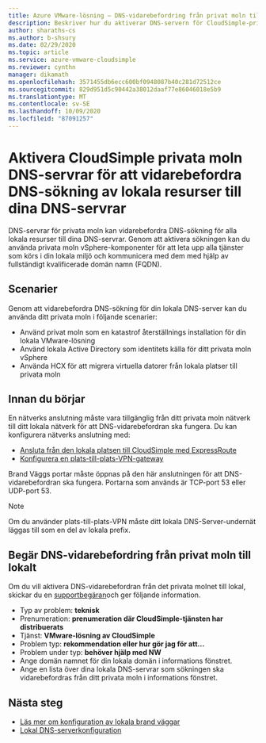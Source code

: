 ```yaml
---
title: Azure VMware-lösning – DNS-vidarebefordring från privat moln till lokalt
description: Beskriver hur du aktiverar DNS-servern för CloudSimple-privata moln för att vidarebefordra sökning av lokala resurser
author: sharaths-cs
ms.author: b-shsury
ms.date: 02/29/2020
ms.topic: article
ms.service: azure-vmware-cloudsimple
ms.reviewer: cynthn
manager: dikamath
ms.openlocfilehash: 3571455db6ecc600bf0948087b40c281d72512ce
ms.sourcegitcommit: 829d951d5c90442a38012daaf77e86046018e5b9
ms.translationtype: MT
ms.contentlocale: sv-SE
ms.lasthandoff: 10/09/2020
ms.locfileid: "87091257"
---
```

# <a name="enable-cloudsimple-private-cloud-dns-servers-to-forward-dns-lookup-of-on-premises-resources-to-your-dns-servers"></a>Aktivera CloudSimple privata moln DNS-servrar för att vidarebefordra DNS-sökning av lokala resurser till dina DNS-servrar

DNS-servrar för privata moln kan vidarebefordra DNS-sökning för alla lokala resurser till dina DNS-servrar.  Genom att aktivera sökningen kan du använda privata moln vSphere-komponenter för att leta upp alla tjänster som körs i din lokala miljö och kommunicera med dem med hjälp av fullständigt kvalificerade domän namn (FQDN).

## <a name="scenarios"></a>Scenarier 

Genom att vidarebefordra DNS-sökning för din lokala DNS-server kan du använda ditt privata moln i följande scenarier:

* Använd privat moln som en katastrof återställnings installation för din lokala VMware-lösning
* Använd lokala Active Directory som identitets källa för ditt privata moln vSphere
* Använda HCX för att migrera virtuella datorer från lokala platser till privata moln

## <a name="before-you-begin"></a>Innan du börjar

En nätverks anslutning måste vara tillgänglig från ditt privata moln nätverk till ditt lokala nätverk för att DNS-vidarebefordran ska fungera.  Du kan konfigurera nätverks anslutning med:

* [Ansluta från den lokala platsen till CloudSimple med ExpressRoute](on-premises-connection.md)
* [Konfigurera en plats-till-plats-VPN-gateway](./vpn-gateway.md#set-up-a-site-to-site-vpn-gateway)

Brand Väggs portar måste öppnas på den här anslutningen för att DNS-vidarebefordran ska fungera.  Portarna som används är TCP-port 53 eller UDP-port 53.

> [!NOTE]
> Om du använder plats-till-plats-VPN måste ditt lokala DNS-Server-undernät läggas till som en del av lokala prefix.

## <a name="request-dns-forwarding-from-private-cloud-to-on-premises"></a>Begär DNS-vidarebefordring från privat moln till lokalt

Om du vill aktivera DNS-vidarebefordran från det privata molnet till lokal, skickar du en [supportbegäran](https://portal.azure.com/#blade/Microsoft_Azure_Support/HelpAndSupportBlade/newsupportrequest)och ger följande information.

* Typ av problem: **teknisk**
* Prenumeration: **prenumeration där CloudSimple-tjänsten har distribuerats**
* Tjänst: **VMware-lösning av CloudSimple**
* Problem typ: **rekommendation eller hur gör jag för att...**
* Problem under typ: **behöver hjälp med NW**
* Ange domän namnet för din lokala domän i informations fönstret.
* Ange en lista över dina lokala DNS-servrar som sökningen ska vidarebefordras från ditt privata moln i informations fönstret.

## <a name="next-steps"></a>Nästa steg

* [Läs mer om konfiguration av lokala brand väggar](on-premises-firewall-configuration.md)
* [Lokal DNS-serverkonfiguration](on-premises-dns-setup.md)
